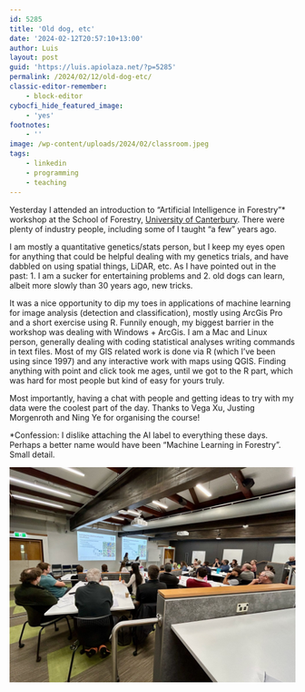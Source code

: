 ```yaml
---
id: 5285
title: 'Old dog, etc'
date: '2024-02-12T20:57:10+13:00'
author: Luis
layout: post
guid: 'https://luis.apiolaza.net/?p=5285'
permalink: /2024/02/12/old-dog-etc/
classic-editor-remember:
    - block-editor
cybocfi_hide_featured_image:
    - 'yes'
footnotes:
    - ''
image: /wp-content/uploads/2024/02/classroom.jpeg
tags:
    - linkedin
    - programming
    - teaching
---
```


Yesterday I attended an introduction to “Artificial Intelligence in Forestry”\* workshop at the School of Forestry, [University of Canterbury](https://www.canterbury.ac.nz). There were plenty of industry people, including some of I taught “a few” years ago.  
  
I am mostly a quantitative genetics/stats person, but I keep my eyes open for anything that could be helpful dealing with my genetics trials, and have dabbled on using spatial things, LiDAR, etc. As I have pointed out in the past: 1. I am a sucker for entertaining problems and 2. old dogs can learn, albeit more slowly than 30 years ago, new tricks.  
  
It was a nice opportunity to dip my toes in applications of machine learning for image analysis (detection and classification), mostly using ArcGis Pro and a short exercise using R. Funnily enough, my biggest barrier in the workshop was dealing with Windows + ArcGis. I am a Mac and Linux person, generally dealing with coding statistical analyses writing commands in text files. Most of my GIS related work is done via R (which I’ve been using since 1997) and any interactive work with maps using QGIS. Finding anything with point and click took me ages, until we got to the R part, which was hard for most people but kind of easy for yours truly.  
  
Most importantly, having a chat with people and getting ideas to try with my data were the coolest part of the day. Thanks to [](https://www.linkedin.com/in/ACoAABCzwWYBzgPbNZaGROIMIE6R743DWSTxxLI)Vega Xu, Justing Morgenroth and Ning Ye for organising the course!  
  
\*Confession: I dislike attaching the AI label to everything these days. Perhaps a better name would have been “Machine Learning in Forestry”. Small detail.

![Classroom view from the back.](/assets/images/classroom.jpeg)
